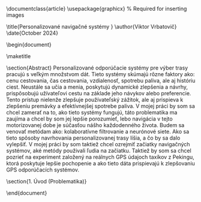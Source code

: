\documentclass{article}
\usepackage{graphicx} % Required for inserting images

\title{Personalizované navigačné systémy }
\author{Viktor Vrbatovič}
\date{October 2024}

\begin{document}

\maketitle

\section{Abstract}
Personalizované odporúčacie systémy pre výber trasy pracujú s veľkým množstvom dát. Tieto systémy skúmajú rôzne faktory ako: cenu cestovania, čas cestovania, vzdialenosť, spotrebu paliva, ale aj históriu ciest. Neustále sa učia a menia, poskytujú dynamické zlepšenia a návrhy, prispôsobujú užívateľovi cestu na základe jeho návykov alebo preferencie. Tento prístup nielenže zlepšuje používateľský zážitok, ale aj prispieva k zlepšeniu premávky a efektívnejšej spotrebe paliva. V mojej práci by som sa chcel zamerať na to, ako tieto systémy fungujú, táto problematika ma zaujíma a chcel by som jej lepšie porozumieť, lebo navigácia v tejto motorizovanej dobe je súčasťou nášho každodenného života. Budem sa venovať metódam ako: kolaboratívne filtrovanie a neurónové siete. Ako sa tieto spôsoby navrhovania personalizovanej trasy líšia, a čo by sa dalo vylepšiť. V mojej práci by som taktiež chcel ozrejmiť začiatky navigačných systémov, aké metódy použivali ľudia na začiatku. Taktiež by som sa chcel pozrieť na experiment založený na reálnych GPS údajoch taxíkov z Pekingu, ktorá poskytuje lepšie pochopenie a ako tieto dáta prispievajú k zlepšovaniu GPS odporúčacích systémov.

\section{1. Úvod (Problematika)}

\end{document}



